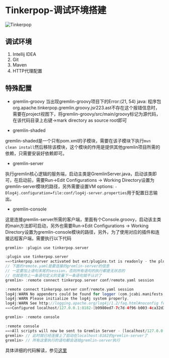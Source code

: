 # Tinkerpop-调试环境搭建

![Tinkerpop](https://raw.githubusercontent.com/apache/tinkerpop/master/docs/static/images/tinkerpop3-splash.png)
## 调试环境

1. Intellij IDEA
2. Git
3. Maven
4. HTTP代理配置

## 特殊配置

* gremlin-groovy
当出现gremlin-groovy项目下的Error:(21, 54) java: 程序包org.apache.tinkerpop.gremlin.groovy.jsr223.ast不存在这个报错信息时，需要在project视图下，将gremlin-groovy/src/main/groovy标记为源代码，在该代码目录上右键->mark directory as source root即可

* gremlin-shaded

gremlin-shaded是一个只有pom.xml的子模块，需要在该子模块下执行`mvn clean install`然后移除该模块，这个模块的作用是提供其他gremlin项目所需的依赖，只需要安装好依赖即可。

* gremlin-server

执行gremlin核心逻辑的服务端，启动主类是GremlinServer.java，启动该类即可，在启动前，需要Run->Edit Configurations -> Working Directory设置为gremlin-server模块的路径，另外需要设置VM options: `-Dlog4j.configuration=file:conf/log4j-server.properties`用于配置日志输出。

* gremlin-console

这是连接gremlin-server所需的客户端，里面有个Console.groovy，启动该主类的main方法即可启动，另外也需要Run->Edit Configurations -> Working Directory设置为gremlin-console模块的路径，另外，为了使用对应的插件和连接远程客户端，需要执行以下代码
```groovy
gremlin> :plugin use tinkerpop.server

:plugin use tinkerpop.server
==>tinkerpop.server activated but ext/plugins.txt is readonly - the plugin list will remain unchanged on console restart
// 下面的remote.yaml是要连接的gremlin-server的信息
// 一定要加上语句末尾的session，否则所有语句的执行都是无状态的
// 也就是你上一条语句定义的变量下一条语句就不认识了
gremlin> :remote connect tinkerpop.server conf/remote.yaml session

:remote connect tinkerpop.server conf/remote.yaml session
log4j:WARN No appenders could be found for logger (com.jcabi.manifests.Manifests).
log4j:WARN Please initialize the log4j system properly.
log4j:WARN See http://logging.apache.org/log4j/1.2/faq.html#noconfig for more info.
==>Configured localhost/127.0.0.1:8182-[b9980ed7-7c7d-4f96-b003-4ca32d3f0c9a]

gremlin> :remote console

:remote console
==>All scripts will now be sent to Gremlin Server - [localhost/127.0.0.1:8182]-[b9980ed7-7c7d-4f96-b003-4ca32d3f0c9a] - type ':remote console' to return to local mode
gremlin> // 此时就已经连接上了启动在localhost:8182的gremlin-server了
gremlin> // 所有这里执行的语句都会送给gremlin-server执行
```

具体详细的代码解读，参见[这里](https://github.com/jsycdut/tinkerpop)
